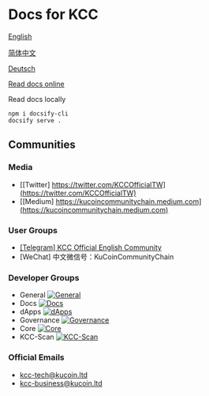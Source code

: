 # Docs for KCC

[English](en-us.md)

[简体中文](zh-cn.md)

[Deutsch](de-de.md)

[Read docs online](https://kucoin-community-chain.github.io/kcc-docs/#/)

Read docs locally
```
npm i docsify-cli
docsify serve .
```

## Communities

### Media
- [[Twitter] https://twitter.com/KCCOfficialTW](https://twitter.com/KCCOfficialTW)
- [[Medium] https://kucoincommunitychain.medium.com](https://kucoincommunitychain.medium.com)

### User Groups
- [[Telegram] KCC Official English Community](https://t.me/KCCOfficialEnglishCommunity)
- [WeChat] 中文微信号：KuCoinCommunityChain

### Developer Groups
- General [![General](https://badges.gitter.im/kcc-community/community.svg)](https://gitter.im/kcc-community/community?utm_source=badge&utm_medium=badge&utm_campaign=pr-badge)
- Docs [![Docs](https://badges.gitter.im/kcc-community/docs.svg)](https://gitter.im/kcc-community/docs?utm_source=badge&utm_medium=badge&utm_campaign=pr-badge&utm_content=badge)
- dApps [![dApps](https://badges.gitter.im/kcc-community/dApps.svg)](https://gitter.im/kcc-community/dApps?utm_source=badge&utm_medium=badge&utm_campaign=pr-badge)
- Governance [![Governance](https://badges.gitter.im/kcc-community/governance.svg)](https://gitter.im/kcc-community/governance?utm_source=badge&utm_medium=badge&utm_campaign=pr-badge)
- Core [![Core](https://badges.gitter.im/kcc-community/core.svg)](https://gitter.im/kcc-community/core?utm_source=badge&utm_medium=badge&utm_campaign=pr-badge)
- KCC-Scan [![KCC-Scan](https://badges.gitter.im/KCC-Scan/community.svg)](https://gitter.im/KCC-Scan/community?utm_source=badge&utm_medium=badge&utm_campaign=pr-badge)

### Official Emails
- [kcc-tech@kucoin.ltd](kcc-tech@kucoin.ltd)
- [kcc-business@kucoin.ltd](kcc-business@kucoin.ltd)
